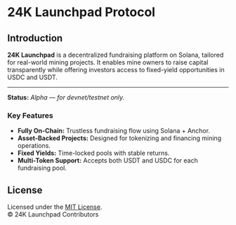 # 24K Launchpad Protocol

## Introduction

**24K Launchpad** is a decentralized fundraising platform on Solana, tailored for real-world mining projects. It enables mine owners to raise capital transparently while offering investors access to fixed-yield opportunities in USDC and USDT.

---

**Status:** _Alpha — for devnet/testnet only._


### Key Features

- **Fully On-Chain:** Trustless fundraising flow using Solana + Anchor.
- **Asset-Backed Projects:** Designed for tokenizing and financing mining operations.
- **Fixed Yields:** Time-locked pools with stable returns.
- **Multi-Token Support:** Accepts both USDT and USDC for each fundraising pool.



## License

Licensed under the [MIT License](https://github.com/24k-finance/launchpad/blob/main/LICENSE).  
© 24K Launchpad Contributors
